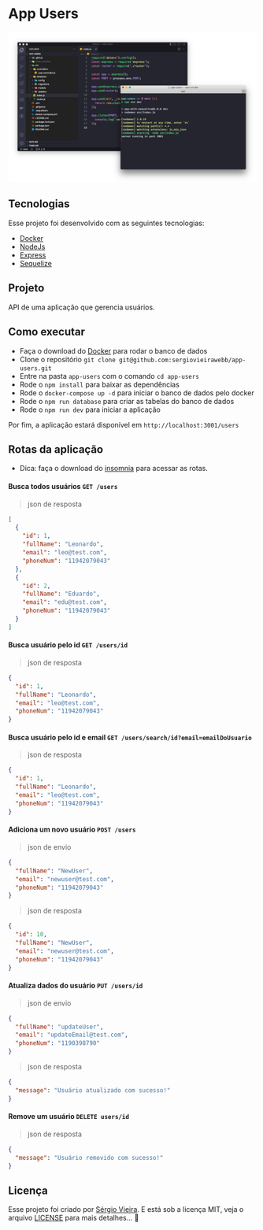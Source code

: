 # App Users

<p align="center">
  <img alt="Preview" src="./.github/preview.png">
</p>

## Tecnologias

Esse projeto foi desenvolvido com as seguintes tecnologias:

- [Docker](https://www.docker.com/)
- [NodeJs](https://nodejs.org/)
- [Express](https://expressjs.com/)
- [Sequelize](https://sequelize.org/)

## Projeto

API de uma aplicação que gerencia usuários.

## Como executar

- Faça o download do [Docker](https://www.docker.com/) para rodar o banco de dados
- Clone o repositório `git clone git@github.com:sergiovieirawebb/app-users.git`
- Entre na pasta `app-users` com o comando `cd app-users`
- Rode o `npm install` para baixar as dependências
- Rode o `docker-compose up -d` para iniciar o banco de dados pelo docker
- Rode o `npm run database` para criar as tabelas do banco de dados
- Rode o `npm run dev` para iniciar a aplicação

Por fim, a aplicação estará disponível em `http://localhost:3001/users`

## Rotas da aplicação

- Dica: faça o download do [insomnia](https://insomnia.rest/) para acessar as rotas.

#### Busca todos usuários `GET /users`

> json de resposta
```json
[
  {
    "id": 1,
    "fullName": "Leonardo",
    "email": "leo@test.com",
    "phoneNum": "11942079043"
  },
  {
    "id": 2,
    "fullName": "Eduardo",
    "email": "edu@test.com",
    "phoneNum": "11942079043"
  }
]
```

#### Busca usuário pelo id `GET /users/id`

> json de resposta
```json
{
  "id": 1,
  "fullName": "Leonardo",
  "email": "leo@test.com",
  "phoneNum": "11942079043"
}
```
#### Busca usuário pelo id e email `GET /users/search/id?email=emailDoUsuario`

> json de resposta
```json
{
  "id": 1,
  "fullName": "Leonardo",
  "email": "leo@test.com",
  "phoneNum": "11942079043"
}
```

#### Adiciona um novo usuário `POST /users` 

> json de envio
```json
{
  "fullName": "NewUser",
  "email": "newuser@test.com",
  "phoneNum": "11942079043"
}

```
> json de resposta
```json
{
  "id": 10,
  "fullName": "NewUser",
  "email": "newuser@test.com",
  "phoneNum": "11942079043"
}
```

#### Atualiza dados do usuário `PUT /users/id` 

> json de envio
```json
{
  "fullName": "updateUser",
  "email": "updateEmail@test.com",
  "phoneNum": "1190398790"
}

```

> json de resposta
```json
{
  "message": "Usuário atualizado com sucesso!"
}
```

#### Remove um usuário `DELETE users/id`

> json de resposta
```json
{
  "message": "Usuário removido com sucesso!"
}
```

## Licença

Esse projeto foi criado por [Sérgio Vieira](https://www.linkedin.com/in/sergiovieirawebb/). E está sob a licença MIT, veja o arquivo [LICENSE](./LICENSE.md) para mais detalhes... :rocket:

